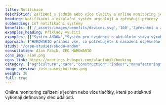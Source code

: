 ```yaml
---
title: Notifikace
description: Zařízení s jedním nebo více tlačíty a online monitoring jejich stisknutí. Řešení rychlých notifikací vhodné pro náročné venkovní projekty, průmysl i zdravotní péči.
heading: Notifikační a eskalační systém urychlují a zpřesňují procesy
subheading: IoT notifikační systémy
benefits: [['/_assets/images/benefits/devices.svg','100','Zpřesnění a zrychlení','Předprogramovaným tlačítkem je informace předána okamžitě v&nbsp;očekávané kvalitě.'],['/_assets/images/benefits/implementation.svg','100','Časová evidence záznamu','Evidujte čas vzniku události, kontrolujte proces jejího řešení a nastavte parametry eskalace.'],['/_assets/images/benefits/notification.svg','50','Variabilita notifikací','Notifikace je možné odesílat nativně, pomocí whatsapp nebo například Microsoft Teams.']]
examples_heading: Příklady využití
examples: [["Systém ANDON","Systém pro evidenci o aktuálním stavu výroby na pracovišti."],["Přivolání obsluhy","Systém umožňující aktuomaticky zavolat pracovníka údržby, nebo nahlásit poruchu."],["Nouzové tlačítko","Systém okamžitého zavolání pomoci, například pro seniory nebo pacienty."],["Evidence požadavku/úkonu","Záznam o proběhnutém kroku procesu nebo potřebě naskladnění materiálu."]]
approach: ["HARDWARIO přináší vše, co potřebujete k nasazení úspěšného projektu IoT notifikačních systémů - od zařízení po cloudové prostředí a API.","Naše nabídka produktů a služeb zahrnuje IoT zařízení a senzory, jednoduše připojitelné odkukoliv k internetu prostřednictvím LPWAN sítí, konektivitu, cloudové prostředí pro správu zařízení a&nbsp;API pro integraci s dalšími systémy."]
study: "/case-studies/skoda-andon"
consultation: Alan Fabik, CEO HARDWARIO
cons_img: alan.png
cons_link: https://meetings.hubspot.com/alanfabik/booking
category: ["agriculture","care","construction","indoor","manufacturing","retail"]
image_preview: /use-cases/buttons.png
weight: 30
full: true
---
```


Online monitoring zařízení s jedním nebo více tlačítky, která po stisknutí vykonají definovaný sled událostí.

